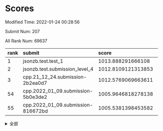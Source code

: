 # Scores

Modified Time: 2022-01-24 00:28:56

Submit Num: 207

All Rank Num: 69637

| rank |               submit               |       score        |       sigma        | pk_num |
| :--- | :--------------------------------- | :----------------- | :----------------- | :----- |
| 1    | jsonzb.test.test_1                 | 1013.888291666108  | 0.815519574741274  | 1342   |
| 2    | jsonzb.test.submission_level_4     | 1012.8109121313853 | 0.8003396219489447 | 1345   |
| 3    | cpp.21_12_24.submission-2b2ea0d7   | 1012.5769069663611 | 0.8096953910029115 | 1343   |
| 54   | cpp.2022_01_09.submission-5b0e3de2 | 1005.9646818278138 | 0.7271179205644379 | 1345   |
| 55   | cpp.2022_01_09.submission-816672bd | 1005.5381398453582 | 0.7242008887467288 | 1343   |


<details>
<summary>全部</summary>

| rank |                 submit                 |       score        |       sigma        | pk_num |
| :--- | :------------------------------------- | :----------------- | :----------------- | :----- |
| 1    | jsonzb.test.test_1                     | 1013.888291666108  | 0.815519574741274  | 1342   |
| 2    | jsonzb.test.submission_level_4         | 1012.8109121313853 | 0.8003396219489447 | 1345   |
| 3    | cpp.21_12_24.submission-2b2ea0d7       | 1012.5769069663611 | 0.8096953910029115 | 1343   |
| 4    | gobigger.level_3.submission_level_3_38 | 1011.6204471209415 | 0.7986542286781133 | 1346   |
| 5    | gobigger.level_3.submission_level_3_28 | 1011.2856428800987 | 0.7576415639007479 | 1348   |
| 6    | gobigger.level_3.submission_level_3_41 | 1011.2646198196275 | 0.7784971377894484 | 1345   |
| 7    | gobigger.level_3.submission_level_3_24 | 1011.1528596622986 | 0.7715761842815397 | 1349   |
| 8    | gobigger.level_3.submission_level_3_48 | 1011.1070046851586 | 0.7707378943384057 | 1344   |
| 9    | gobigger.level_3.submission_level_3_32 | 1010.9967402677539 | 0.7757912784034787 | 1349   |
| 10   | gobigger.level_3.submission_level_3_31 | 1010.9309322664202 | 0.7670220478678038 | 1341   |
| 11   | gobigger.level_3.submission_level_3_46 | 1010.901344886626  | 0.7492797822994494 | 1347   |
| 12   | gobigger.level_3.submission_level_3_4  | 1010.8444415894995 | 0.7781308724462971 | 1347   |
| 13   | gobigger.level_3.submission_level_3_30 | 1010.8365432105218 | 0.7778227779236552 | 1347   |
| 14   | gobigger.level_3.submission_level_3_23 | 1010.8313050223766 | 0.7804402482000445 | 1345   |
| 15   | gobigger.level_3.submission_level_3_25 | 1010.6534544088066 | 0.7667935405270622 | 1350   |
| 16   | gobigger.level_3.submission_level_3_45 | 1010.5264487076608 | 0.7609063463792822 | 1340   |
| 17   | gobigger.level_3.submission_level_3_16 | 1010.4723413239601 | 0.7492924992237212 | 1350   |
| 18   | gobigger.level_3.submission_level_3_40 | 1010.4544514975456 | 0.7850777117954546 | 1348   |
| 19   | gobigger.level_3.submission_level_3_49 | 1010.3254023531914 | 0.7672509588702033 | 1340   |
| 20   | gobigger.level_3.submission_level_3_15 | 1010.230154855174  | 0.7770510576534001 | 1345   |
| 21   | gobigger.level_3.submission_level_3_2  | 1010.2252531778777 | 0.7490226881282069 | 1348   |
| 22   | gobigger.level_3.submission_level_3_19 | 1010.1867161024039 | 0.7585468725326389 | 1344   |
| 23   | gobigger.level_3.submission_level_3_21 | 1010.0967780225914 | 0.7485944727634031 | 1346   |
| 24   | gobigger.level_3.submission_level_3_7  | 1010.0743658809639 | 0.7595267432739813 | 1345   |
| 25   | gobigger.level_3.submission_level_3_27 | 1010.0703441677006 | 0.7596457096880141 | 1339   |
| 26   | gobigger.level_3.submission_level_3_26 | 1010.0670864267636 | 0.7548449200265348 | 1345   |
| 27   | gobigger.level_3.submission_level_3_3  | 1009.9974244213435 | 0.7590611464871692 | 1350   |
| 28   | gobigger.level_3.submission_level_3_9  | 1009.9205570746667 | 0.7503526445786886 | 1346   |
| 29   | gobigger.level_3.submission_level_3_29 | 1009.8379297702552 | 0.7599245884450258 | 1345   |
| 30   | gobigger.level_3.submission_level_3_36 | 1009.8297282998302 | 0.737068770172356  | 1347   |
| 31   | gobigger.level_3.submission_level_3_47 | 1009.8127395503585 | 0.7428763976716042 | 1349   |
| 32   | gobigger.level_3.submission_level_3_20 | 1009.8088425642438 | 0.7833598330158604 | 1337   |
| 33   | gobigger.level_3.submission_level_3_17 | 1009.8044472235276 | 0.7506903867851821 | 1348   |
| 34   | gobigger.level_3.submission_level_3_42 | 1009.801695293484  | 0.7671935404630053 | 1349   |
| 35   | gobigger.level_3.submission_level_3_37 | 1009.7927489990055 | 0.7633525548923882 | 1346   |
| 36   | gobigger.level_3.submission_level_3_1  | 1009.7186152187759 | 0.7684794746075374 | 1345   |
| 37   | gobigger.level_3.submission_level_3_8  | 1009.7063425402919 | 0.7462604514415945 | 1342   |
| 38   | gobigger.level_3.submission_level_3_5  | 1009.5797984374987 | 0.7725774930897352 | 1342   |
| 39   | gobigger.level_3.submission_level_3_6  | 1009.5142146797552 | 0.7646774539946395 | 1348   |
| 40   | gobigger.level_3.submission_level_3_43 | 1009.4540319657062 | 0.7480373283415273 | 1348   |
| 41   | gobigger.level_3.submission_level_3_33 | 1009.4192070000406 | 0.7513165322319573 | 1352   |
| 42   | gobigger.level_3.submission_level_3_10 | 1009.3930838909326 | 0.7587421900694384 | 1347   |
| 43   | gobigger.level_3.submission_level_3_13 | 1009.304505962396  | 0.7673509211671745 | 1349   |
| 44   | gobigger.level_3.submission_level_3_22 | 1009.1377203871708 | 0.7455961502230121 | 1347   |
| 45   | gobigger.level_3.submission_level_3_39 | 1009.0459622588389 | 0.7661575882117093 | 1347   |
| 46   | gobigger.level_3.submission_level_3_18 | 1008.9488353869947 | 0.75021479750925   | 1348   |
| 47   | gobigger.level_3.submission_level_3_44 | 1008.9298529518383 | 0.7513488460954916 | 1347   |
| 48   | gobigger.level_3.submission_level_3_34 | 1008.8726156437411 | 0.7453713317018333 | 1347   |
| 49   | gobigger.level_3.submission_level_3_14 | 1008.8699409005723 | 0.7360313251956746 | 1351   |
| 50   | gobigger.level_3.submission_level_3_12 | 1008.8240321260558 | 0.7539678477930799 | 1345   |
| 51   | gobigger.level_3.submission_level_3_11 | 1008.766410288883  | 0.7598476349074101 | 1340   |
| 52   | gobigger.level_3.submission_level_3_35 | 1008.5758745947765 | 0.7635235870141293 | 1346   |
| 53   | gobigger.level_3.submission_level_3_0  | 1008.5008116010359 | 0.7527631589771184 | 1340   |
| 54   | cpp.2022_01_09.submission-5b0e3de2     | 1005.9646818278138 | 0.7271179205644379 | 1345   |
| 55   | cpp.2022_01_09.submission-816672bd     | 1005.5381398453582 | 0.7242008887467288 | 1343   |
| 56   | gobigger.level_1.submission_level_1_11 | 1005.027553120294  | 0.7177494553265854 | 1345   |
| 57   | gobigger.level_1.submission_level_1_1  | 1004.616439683632  | 0.7209922961983495 | 1347   |
| 58   | gobigger.level_1.submission_level_1_24 | 1004.4410175955426 | 0.7322511456740052 | 1345   |
| 59   | gobigger.level_1.submission_level_1_5  | 1004.3039539487008 | 0.7197349882351597 | 1346   |
| 60   | gobigger.level_1.submission_level_1_7  | 1004.2802195750603 | 0.7207239107056603 | 1346   |
| 61   | gobigger.level_1.submission_level_1_18 | 1004.1483440373052 | 0.7184276600791094 | 1342   |
| 62   | gobigger.level_1.submission_level_1_43 | 1003.9918058652175 | 0.7164070815035811 | 1352   |
| 63   | gobigger.level_1.submission_level_1_38 | 1003.9877438305401 | 0.7149226012087206 | 1351   |
| 64   | gobigger.level_1.submission_level_1_40 | 1003.981346552668  | 0.7134360065830013 | 1343   |
| 65   | gobigger.level_1.submission_level_1_21 | 1003.975830234775  | 0.7211529881695266 | 1346   |
| 66   | gobigger.level_1.submission_level_1_23 | 1003.9017741688667 | 0.7168485026441875 | 1342   |
| 67   | gobigger.level_1.submission_level_1_26 | 1003.7625057135342 | 0.7237928164832091 | 1344   |
| 68   | gobigger.level_1.submission_level_1_35 | 1003.753281342447  | 0.7203056676003964 | 1352   |
| 69   | gobigger.level_1.submission_level_1_30 | 1003.7232308389396 | 0.7228082087688108 | 1345   |
| 70   | gobigger.level_1.submission_level_1_44 | 1003.6938193384185 | 0.719627034098977  | 1344   |
| 71   | gobigger.level_1.submission_level_1_6  | 1003.6299321457161 | 0.7018656925088764 | 1346   |
| 72   | gobigger.level_1.submission_level_1_9  | 1003.6240125916822 | 0.7135592037171056 | 1344   |
| 73   | gobigger.level_1.submission_level_1_31 | 1003.5315444830857 | 0.7043140036706623 | 1348   |
| 74   | gobigger.level_1.submission_level_1_3  | 1003.4726385472995 | 0.7226784844101767 | 1342   |
| 75   | gobigger.level_1.submission_level_1_33 | 1003.4049532919308 | 0.7118781481239371 | 1347   |
| 76   | gobigger.level_1.submission_level_1_39 | 1003.3385258473396 | 0.7213055618897569 | 1351   |
| 77   | gobigger.level_1.submission_level_1_41 | 1003.3192148007769 | 0.7329163446831817 | 1345   |
| 78   | gobigger.level_1.submission_level_1_19 | 1003.3127550349864 | 0.7114858514663122 | 1345   |
| 79   | gobigger.level_1.submission_level_1_34 | 1003.1784480119929 | 0.7064706816733226 | 1348   |
| 80   | gobigger.level_1.submission_level_1_32 | 1003.1682538599637 | 0.7039021660816465 | 1341   |
| 81   | gobigger.level_1.submission_level_1_16 | 1003.1278629763673 | 0.7138601388712932 | 1347   |
| 82   | gobigger.level_1.submission_level_1_37 | 1003.1216073976642 | 0.723346498843823  | 1345   |
| 83   | gobigger.level_1.submission_level_1_49 | 1003.012202513346  | 0.7129545305285748 | 1346   |
| 84   | gobigger.level_1.submission_level_1_29 | 1002.991355451319  | 0.7154027630633235 | 1338   |
| 85   | gobigger.level_1.submission_level_1_47 | 1002.9195084235689 | 0.7203716544530019 | 1350   |
| 86   | gobigger.level_1.submission_level_1_20 | 1002.9044332508389 | 0.7019322519875553 | 1343   |
| 87   | gobigger.level_1.submission_level_1_2  | 1002.8925089646788 | 0.7104676099057055 | 1348   |
| 88   | gobigger.level_1.submission_level_1_13 | 1002.8811864761562 | 0.7114267225096472 | 1347   |
| 89   | gobigger.level_1.submission_level_1_28 | 1002.8715311696353 | 0.7229445294130719 | 1342   |
| 90   | gobigger.level_1.submission_level_1_27 | 1002.8450083234657 | 0.7146625828247016 | 1346   |
| 91   | gobigger.level_1.submission_level_1_48 | 1002.7930554466313 | 0.7154739256510864 | 1340   |
| 92   | gobigger.level_1.submission_level_1_0  | 1002.7736876444218 | 0.7167248250715355 | 1346   |
| 93   | gobigger.level_1.submission_level_1_46 | 1002.6810596171347 | 0.7030816136068923 | 1343   |
| 94   | gobigger.level_1.submission_level_1_15 | 1002.59564580128   | 0.7238629250469476 | 1345   |
| 95   | gobigger.level_1.submission_level_1_25 | 1002.5792447380467 | 0.7096307521861378 | 1343   |
| 96   | gobigger.level_1.submission_level_1_4  | 1002.5569905733421 | 0.7130675237431091 | 1345   |
| 97   | gobigger.level_1.submission_level_1_36 | 1002.4358762819978 | 0.7110543653437152 | 1344   |
| 98   | gobigger.level_1.submission_level_1_17 | 1002.3982712544012 | 0.7059047343246888 | 1341   |
| 99   | gobigger.level_1.submission_level_1_8  | 1002.3790911368823 | 0.7136707299458989 | 1343   |
| 100  | gobigger.level_1.submission_level_1_14 | 1002.3089836183709 | 0.7147148306957574 | 1341   |
| 101  | gobigger.level_1.submission_level_1_22 | 1002.1828971449247 | 0.7091497009930343 | 1352   |
| 102  | gobigger.level_1.submission_level_1_45 | 1002.1774539060506 | 0.7088725361529656 | 1346   |
| 103  | gobigger.level_1.submission_level_1_10 | 1002.0969588366328 | 0.7103305306185077 | 1342   |
| 104  | gobigger.level_1.submission_level_1_42 | 1002.0206593769907 | 0.7126230636235615 | 1350   |
| 105  | gobigger.level_1.submission_level_1_12 | 1001.7285027608816 | 0.72982475739709   | 1348   |
| 106  | gobigger.random.submission_random_18   | 997.4259724180807  | 0.707345994201802  | 1349   |
| 107  | gobigger.random.submission_random_5    | 996.8250779901438  | 0.7101318205034179 | 1344   |
| 108  | gobigger.random.submission_random_22   | 996.7053763238868  | 0.7160067180306515 | 1347   |
| 109  | gobigger.random.submission_random_10   | 996.7039495793232  | 0.7064939764463489 | 1343   |
| 110  | gobigger.random.submission_random_14   | 996.6686646023778  | 0.6972632789751457 | 1347   |
| 111  | gobigger.random.submission_random_15   | 996.5189662135787  | 0.7139945634672887 | 1349   |
| 112  | gobigger.random.submission_random_1    | 996.4990653300438  | 0.709732058931568  | 1344   |
| 113  | gobigger.random.submission_random_20   | 996.4683508037652  | 0.7130552332954821 | 1348   |
| 114  | gobigger.random.submission_random_44   | 996.4373020661263  | 0.7140417457110948 | 1343   |
| 115  | gobigger.random.submission_random_4    | 996.4166392887493  | 0.7071675129915627 | 1347   |
| 116  | gobigger.random.submission_random_49   | 996.399494586277   | 0.7200443122270698 | 1351   |
| 117  | gobigger.random.submission_random_7    | 996.3026553625546  | 0.7216581851045845 | 1351   |
| 118  | gobigger.random.submission_random_2    | 996.2294397919322  | 0.705791144584483  | 1348   |
| 119  | gobigger.random.submission_random_42   | 996.1971013976555  | 0.6976020412627848 | 1342   |
| 120  | gobigger.random.submission_random_47   | 996.1480263878311  | 0.6998895977273105 | 1349   |
| 121  | gobigger.random.submission_random_45   | 996.1449794140391  | 0.7135790037119403 | 1347   |
| 122  | gobigger.random.submission_random_27   | 995.9977329762863  | 0.7088282451340883 | 1344   |
| 123  | gobigger.random.submission_random_37   | 995.9874461861069  | 0.7063894327785427 | 1352   |
| 124  | gobigger.random.submission_random_41   | 995.980388872602   | 0.7072425768538784 | 1346   |
| 125  | gobigger.random.submission_random_28   | 995.9366736883263  | 0.7001134944171531 | 1347   |
| 126  | gobigger.random.submission_random_25   | 995.8934435483858  | 0.7101894354679483 | 1345   |
| 127  | gobigger.random.submission_random_13   | 995.8444310010192  | 0.7138814356606804 | 1342   |
| 128  | gobigger.random.submission_random_8    | 995.8100415355412  | 0.710201734688885  | 1348   |
| 129  | gobigger.random.submission_random_48   | 995.788992115447   | 0.7098163368232123 | 1350   |
| 130  | gobigger.random.submission_random_43   | 995.7316798863897  | 0.7274647040214173 | 1345   |
| 131  | gobigger.random.submission_random_26   | 995.7004386654748  | 0.7077219586894573 | 1347   |
| 132  | gobigger.random.submission_random_16   | 995.6180129762361  | 0.7127888015192272 | 1347   |
| 133  | gobigger.random.submission_random_0    | 995.6086221823883  | 0.699197365101173  | 1344   |
| 134  | gobigger.random.submission_random_21   | 995.6024222485031  | 0.705783695341046  | 1352   |
| 135  | gobigger.random.submission_random_46   | 995.5873776029754  | 0.7113651449319938 | 1351   |
| 136  | gobigger.random.submission_random_9    | 995.5688649235275  | 0.7081868224373621 | 1347   |
| 137  | gobigger.random.submission_random_24   | 995.5632685321707  | 0.7143169005536767 | 1344   |
| 138  | gobigger.random.submission_random_38   | 995.5136738778511  | 0.7236352973279689 | 1343   |
| 139  | gobigger.random.submission_random_17   | 995.4762842755135  | 0.73958812811153   | 1348   |
| 140  | gobigger.random.submission_random_6    | 995.4726459592575  | 0.7383969874321797 | 1346   |
| 141  | gobigger.random.submission_random_31   | 995.3962455371354  | 0.7157899954720923 | 1344   |
| 142  | gobigger.random.submission_random_29   | 995.3957081077596  | 0.7176280586155397 | 1345   |
| 143  | gobigger.random.submission_random_32   | 995.3849316841469  | 0.7293175216858285 | 1343   |
| 144  | gobigger.random.submission_random_35   | 995.3149334844546  | 0.7142349479975179 | 1349   |
| 145  | gobigger.random.submission_random_12   | 995.1447787542402  | 0.7258584084108001 | 1347   |
| 146  | gobigger.random.submission_random_40   | 995.0783105915526  | 0.7032825925126251 | 1350   |
| 147  | gobigger.random.submission_random_34   | 995.068823181465   | 0.7179202757063804 | 1347   |
| 148  | gobigger.random.submission_random_30   | 994.9255244023674  | 0.6996241171191944 | 1348   |
| 149  | gobigger.random.submission_random_39   | 994.9018723695685  | 0.7135900962916867 | 1350   |
| 150  | gobigger.random.submission_random_3    | 994.8255742818254  | 0.7154002245480334 | 1334   |
| 151  | gobigger.random.submission_random_23   | 994.7749373624308  | 0.7050769552075018 | 1344   |
| 152  | gobigger.random.submission_random_36   | 994.6843352711619  | 0.7196775856885886 | 1343   |
| 153  | gobigger.random.submission_random_19   | 994.6675312019504  | 0.7067326215655656 | 1343   |
| 154  | gobigger.random.submission_random_33   | 994.5053024698441  | 0.7175664695663163 | 1341   |
| 155  | gobigger.random.submission_random_11   | 994.4946317794517  | 0.7014304621227072 | 1338   |
| 156  | gobigger.level_2.submission_level_2_25 | 993.5973996329975  | 0.7488384130862994 | 1347   |
| 157  | gobigger.level_2.submission_level_2_16 | 993.3887841470959  | 0.736066436885432  | 1349   |
| 158  | gobigger.level_2.submission_level_2_17 | 993.3550134871641  | 0.7439049510070811 | 1347   |
| 159  | gobigger.level_2.submission_level_2_31 | 993.3521061247101  | 0.7416664444487899 | 1340   |
| 160  | gobigger.level_2.submission_level_2_21 | 993.147233529784   | 0.7368371678839661 | 1345   |
| 161  | gobigger.level_2.submission_level_2_49 | 993.0726524568643  | 0.7435432524585572 | 1350   |
| 162  | gobigger.level_2.submission_level_2_14 | 992.9510521418812  | 0.7582226810671325 | 1345   |
| 163  | gobigger.level_2.submission_level_2_12 | 992.8465866930921  | 0.7690558968103745 | 1341   |
| 164  | gobigger.level_2.submission_level_2_20 | 992.7682118528168  | 0.7341972931248532 | 1350   |
| 165  | gobigger.level_2.submission_level_2_40 | 992.5683542187794  | 0.7409383205677695 | 1347   |
| 166  | gobigger.level_2.submission_level_2_34 | 992.5624121491172  | 0.7361458391734235 | 1348   |
| 167  | gobigger.level_2.submission_level_2_2  | 992.5296973037607  | 0.7693098724735313 | 1346   |
| 168  | gobigger.level_2.submission_level_2_47 | 992.5050279746575  | 0.7390704013268128 | 1344   |
| 169  | gobigger.level_2.submission_level_2_6  | 992.4936628236984  | 0.7452250080292315 | 1344   |
| 170  | gobigger.level_2.submission_level_2_48 | 992.4914823489084  | 0.7508040247039917 | 1345   |
| 171  | gobigger.level_2.submission_level_2_28 | 992.4586304274167  | 0.7391516043559356 | 1345   |
| 172  | gobigger.level_2.submission_level_2_37 | 992.3933716272758  | 0.7361022881633481 | 1345   |
| 173  | gobigger.level_2.submission_level_2_41 | 992.3780356412711  | 0.7399134272630519 | 1348   |
| 174  | gobigger.level_2.submission_level_2_36 | 992.3385733178574  | 0.7225858513675605 | 1348   |
| 175  | gobigger.level_2.submission_level_2_26 | 992.3359902556487  | 0.7557442226048325 | 1346   |
| 176  | gobigger.level_2.submission_level_2_27 | 992.320905830624   | 0.7408728604671331 | 1344   |
| 177  | gobigger.level_2.submission_level_2_35 | 992.2243670828627  | 0.7303102648817565 | 1345   |
| 178  | gobigger.level_2.submission_level_2_22 | 992.2130351745067  | 0.747732409224811  | 1340   |
| 179  | gobigger.level_2.submission_level_2_15 | 992.1848797448816  | 0.739593876717616  | 1342   |
| 180  | gobigger.level_2.submission_level_2_46 | 992.1848158332731  | 0.7550841448121681 | 1345   |
| 181  | gobigger.level_2.submission_level_2_38 | 992.1602204957439  | 0.7500676414594962 | 1344   |
| 182  | gobigger.level_2.submission_level_2_32 | 992.1519008453594  | 0.7336021651623964 | 1342   |
| 183  | gobigger.level_2.submission_level_2_13 | 992.0648119381677  | 0.7435892826857624 | 1346   |
| 184  | gobigger.level_2.submission_level_2_18 | 992.0617633402052  | 0.7495037955311507 | 1343   |
| 185  | gobigger.level_2.submission_level_2_42 | 992.0372390686529  | 0.7380546110713382 | 1345   |
| 186  | gobigger.level_2.submission_level_2_30 | 991.935292758658   | 0.7487974192665436 | 1341   |
| 187  | gobigger.level_2.submission_level_2_23 | 991.8875706528016  | 0.7480455597604907 | 1347   |
| 188  | gobigger.level_2.submission_level_2_39 | 991.87175880146    | 0.7481634702567259 | 1348   |
| 189  | gobigger.level_2.submission_level_2_5  | 991.7880031823438  | 0.7690117512458513 | 1342   |
| 190  | gobigger.level_2.submission_level_2_24 | 991.7388118282255  | 0.7448455546265645 | 1345   |
| 191  | gobigger.level_2.submission_level_2_1  | 991.698469498958   | 0.7502052863132752 | 1348   |
| 192  | gobigger.level_2.submission_level_2_3  | 991.694934446718   | 0.7455351324554551 | 1347   |
| 193  | gobigger.level_2.submission_level_2_10 | 991.694050367862   | 0.7457840358699392 | 1350   |
| 194  | gobigger.level_2.submission_level_2_4  | 991.6475137831665  | 0.7436903433418884 | 1342   |
| 195  | gobigger.level_2.submission_level_2_45 | 991.5741883558594  | 0.7616140707727925 | 1347   |
| 196  | gobigger.level_2.submission_level_2_19 | 991.5384287799101  | 0.7670343757346564 | 1350   |
| 197  | gobigger.level_2.submission_level_2_9  | 991.3399381769526  | 0.7602771016010372 | 1343   |
| 198  | gobigger.level_2.submission_level_2_8  | 991.1073357122282  | 0.7677211142510951 | 1346   |
| 199  | gobigger.level_2.submission_level_2_7  | 991.0863713596993  | 0.7487017383070319 | 1343   |
| 200  | gobigger.level_2.submission_level_2_44 | 991.0651910421767  | 0.7254839992646964 | 1349   |
| 201  | gobigger.level_2.submission_level_2_0  | 991.0546840934545  | 0.7543278173318617 | 1341   |
| 202  | gobigger.level_2.submission_level_2_29 | 990.8254560381265  | 0.7596561816363842 | 1344   |
| 203  | gobigger.level_2.submission_level_2_43 | 990.7290699499185  | 0.7729118343875275 | 1354   |
| 204  | gobigger.level_2.submission_level_2_33 | 990.2204689422963  | 0.7730166590896681 | 1348   |
| 205  | gobigger.level_2.submission_level_2_11 | 989.5294737859144  | 0.7659979680887224 | 1343   |
| 206  | gobigger.none.submission_none_1        | 978.2692654023564  | 1.2849287750972118 | 1343   |
| 207  | gobigger.none.submission_none_0        | 974.8983235324858  | 1.5272236784690068 | 1349   |

</details>